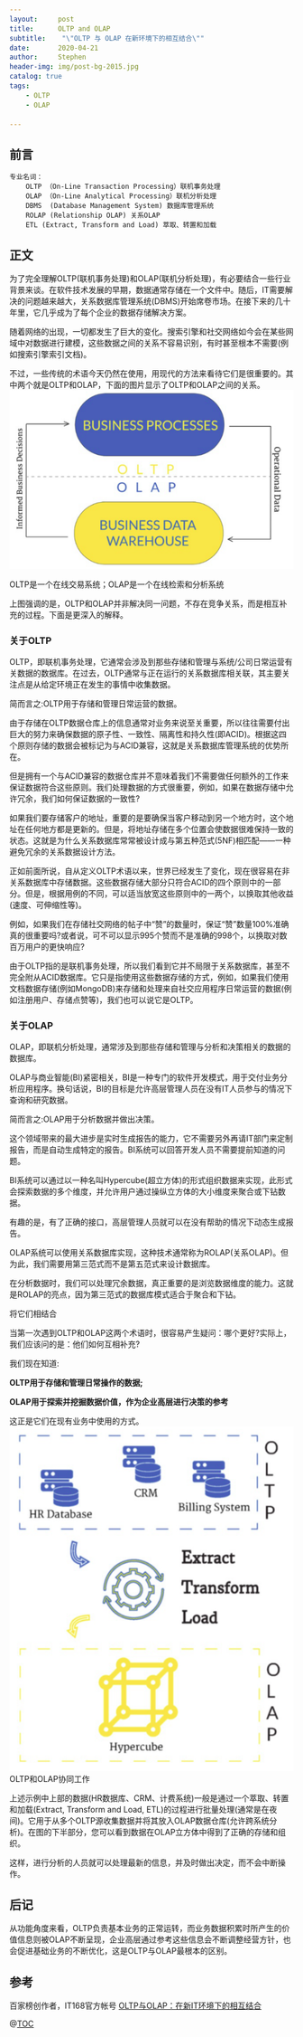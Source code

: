 ```yaml
---
layout:     post
title:      OLTP and OLAP
subtitle:    "\"OLTP 与 OLAP 在新环境下的相互结合\""
date:       2020-04-21
author:     Stephen
header-img: img/post-bg-2015.jpg
catalog: true
tags:
    - OLTP
    - OLAP

---
```

## 前言
``` tex
专业名词：
	OLTP （On-Line Transaction Processing）联机事务处理
	OLAP （On-Line Analytical Processing）联机分析处理
	DBMS  (Database Management System) 数据库管理系统
	ROLAP (Relationship OLAP) 关系OLAP
	ETL (Extract, Transform and Load) 萃取、转置和加载
```
## 正文
为了完全理解OLTP(联机事务处理)和OLAP(联机分析处理)，有必要结合一些行业背景来谈。在软件技术发展的早期，数据通常存储在一个文件中。随后，IT需要解决的问题越来越大，关系数据库管理系统(DBMS)开始席卷市场。在接下来的几十年里，它几乎成为了每个企业的数据存储解决方案。

随着网络的出现，一切都发生了巨大的变化。搜索引擎和社交网络如今会在某些网域中对数据进行建模，这些数据之间的关系不容易识别，有时甚至根本不需要(例如搜索引擎索引文档)。

不过，一些传统的术语今天仍然在使用，用现代的方法来看待它们是很重要的。其中两个就是OLTP和OLAP，下面的图片显示了OLTP和OLAP之间的关系。
![Image text](/img/LOTP_LOAP_relationship.png)

OLTP是一个在线交易系统；OLAP是一个在线检索和分析系统

上图强调的是，OLTP和OLAP并非解决同一问题，不存在竞争关系，而是相互补充的过程。下面是更深入的解释。

### 关于OLTP
OLTP，即联机事务处理，它通常会涉及到那些存储和管理与系统/公司日常运营有关数据的数据库。在过去，OLTP通常与正在运行的关系数据库相关联，其主要关注点是从给定环境正在发生的事情中收集数据。

简而言之:OLTP用于存储和管理日常运营的数据。

由于存储在OLTP数据仓库上的信息通常对业务来说至关重要，所以往往需要付出巨大的努力来确保数据的原子性、一致性、隔离性和持久性(即ACID)。根据这四个原则存储的数据会被标记为与ACID兼容，这就是关系数据库管理系统的优势所在。

但是拥有一个与ACID兼容的数据仓库并不意味着我们不需要做任何额外的工作来保证数据符合这些原则。我们处理数据的方式很重要，例如，如果在数据存储中允许冗余，我们如何保证数据的一致性?

如果我们要存储客户的地址，重要的是要确保当客户移动到另一个地方时，这个地址在任何地方都是更新的。但是，将地址存储在多个位置会使数据很难保持一致的状态。这就是为什么关系数据库常常被设计成与第五种范式(5NF)相匹配——一种避免冗余的关系数据设计方法。

正如前面所说，自从定义OLTP术语以来，世界已经发生了变化，现在很容易在非关系数据库中存储数据。这些数据存储大部分只符合ACID的四个原则中的一部分。但是，根据用例的不同，可以适当放宽这些原则中的一两个，以换取其他收益(速度、可伸缩性等)。

例如，如果我们在存储社交网络的帖子中“赞”的数量时，保证“赞”数量100%准确真的很重要吗?或者说，可不可以显示995个赞而不是准确的998个，以换取对数百万用户的更快响应?

由于OLTP指的是联机事务处理，所以我们看到它并不局限于关系数据库，甚至不完全附从ACID数据库。它只是指使用这些数据存储的方式，例如，如果我们使用文档数据存储(例如MongoDB)来存储和处理来自社交应用程序日常运营的数据(例如注册用户、存储点赞等)，我们也可以说它是OLTP。

### 关于OLAP
OLAP，即联机分析处理，通常涉及到那些存储和管理与分析和决策相关的数据的数据库。

OLAP与商业智能(BI)紧密相关，BI是一种专门的软件开发模式，用于交付业务分析应用程序。换句话说，BI的目标是允许高层管理人员在没有IT人员参与的情况下查询和研究数据。

简而言之:OLAP用于分析数据并做出决策。

这个领域带来的最大进步是实时生成报告的能力，它不需要另外再请IT部门来定制报告，而是自动生成特定的报告。BI系统可以回答开发人员不需要提前知道的问题。

BI系统可以通过以一种名叫Hypercube(超立方体)的形式组织数据来实现，此形式会探索数据的多个维度，并允许用户通过操纵立方体的大小维度来聚合或下钻数据。

有趣的是，有了正确的接口，高层管理人员就可以在没有帮助的情况下动态生成报告。

OLAP系统可以使用关系数据库实现，这种技术通常称为ROLAP(关系OLAP)。但为此，我们需要用第三范式而不是第五范式来设计数据库。

在分析数据时，我们可以处理冗余数据，真正重要的是浏览数据维度的能力。这就是ROLAP的亮点，因为第三范式的数据库模式适合于聚合和下钻。

将它们相结合

当第一次遇到OLTP和OLAP这两个术语时，很容易产生疑问：哪个更好?实际上，我们应该问的是：他们如何互相补充?

我们现在知道:

**OLTP用于存储和管理日常操作的数据;**

**OLAP用于探索并挖掘数据价值，作为企业高层进行决策的参考**

这正是它们在现有业务中使用的方式。
![Image text](/img/LOTP_LOAP_work.png)
OLTP和OLAP协同工作

上述示例中上部的数据(HR数据库、CRM、计费系统)一般是通过一个萃取、转置和加载(Extract, Transform and Load, ETL)的过程进行批量处理(通常是在夜间)。它用于从多个OLTP源收集数据并将其放入OLAP数据仓库(允许跨系统分析)。在图的下半部分，您可以看到数据在OLAP立方体中得到了正确的存储和组织。

这样，进行分析的人员就可以处理最新的信息，并及时做出决定，而不会中断操作。

## 后记
从功能角度来看，OLTP负责基本业务的正常运转，而业务数据积累时所产生的价值信息则被OLAP不断呈现，企业高层通过参考这些信息会不断调整经营方针，也会促进基础业务的不断优化，这是OLTP与OLAP最根本的区别。

## 参考
百家榜创作者，IT168官方帐号 [OLTP与OLAP：在新IT环境下的相互结合](https://baijiahao.baidu.com/s?id=1627885723219801116&wfr=spider&for=pc)




@[TOC](这里写自定义目录标题)


